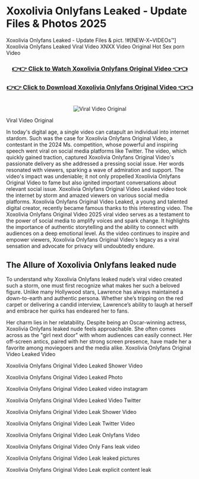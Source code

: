 # Xoxolivia Onlyfans Leaked - Update Files & Photos 2025

Xoxolivia Onlyfans Leaked - Update Files & pict. !#[NEW-X~VIDEOs™] Xoxolivia Onlyfans Leaked Viral Video XNXX Video Original Hot Sex porn Video
<br>
<div align="center">
<h3><a href="https://links2leaks.com/xoxolivia" rel="nofollow">👉👉 Click to Watch Xoxolivia Onlyfans Original Video 👈👈</a></h3>
<h3><a href="https://links2leaks.com/xoxolivia" rel="nofollow">👉👉 Click to Download Xoxolivia Onlyfans Original Video 👈👈</a></h3>
<br>
<a href="https://links2leaks.com/xoxolivia" rel="nofollow"><img src="https://i.ibb.co/Gkj2r4b/banner.png" alt="Viral Video Original" style="max-width: 100%; display: inline-block;" data-target="animated-image.originalImage"></a>
</div>

Viral Video Original

In today's digital age, a single video can catapult an individual into internet stardom. Such was the case for Xoxolivia Onlyfans Original Video, a contestant in the 2024 Ms. competition, whose powerful and inspiring speech went viral on social media platforms like Twitter.
The video, which quickly gained traction, captured Xoxolivia Onlyfans Original Video's passionate delivery as she addressed a pressing social issue. Her words resonated with viewers, sparking a wave of admiration and support. The video's impact was undeniable; it not only propelled Xoxolivia Onlyfans Original Video to fame but also ignited important conversations about relevant social issue.
Xoxolivia Onlyfans Original Video Leaked video took the internet by storm and amazed viewers on various social media platforms. Xoxolivia Onlyfans Original Video Leaked, a young and talented digital creator, recently became famous thanks to this interesting video.
The Xoxolivia Onlyfans Original Video 2025 viral video serves as a testament to the power of social media to amplify voices and spark change. It highlights the importance of authentic storytelling and the ability to connect with audiences on a deep emotional level. As the video continues to inspire and empower viewers, Xoxolivia Onlyfans Original Video's legacy as a viral sensation and advocate for privacy will undoubtedly endure.

<h2>The Allure of Xoxolivia Onlyfans leaked nude</h2>


To understand why Xoxolivia Onlyfans leaked nude’s viral video created such a storm, one must first recognize what makes her such a beloved figure. Unlike many Hollywood stars, Lawrence has always maintained a down-to-earth and authentic persona. Whether she’s tripping on the red carpet or delivering a candid interview, Lawrence’s ability to laugh at herself and embrace her quirks has endeared her to fans.

Her charm lies in her relatability. Despite being an Oscar-winning actress, Xoxolivia Onlyfans leaked nude feels approachable. She often comes across as the "girl next door" with whom audiences can easily connect. Her off-screen antics, paired with her strong screen presence, have made her a favorite among moviegoers and the media alike.
Xoxolivia Onlyfans Original Video Leaked Video

Xoxolivia Onlyfans Original Video Leaked Shower Video

Xoxolivia Onlyfans Original Video Leaked Photo

Xoxolivia Onlyfans Original Video Leaked video instagram

Xoxolivia Onlyfans Original Video Leaked Video Twitter

Xoxolivia Onlyfans Original Video Leak Shower Video

Xoxolivia Onlyfans Original Video Leak Twitter Video

Xoxolivia Onlyfans Original Video Leak Onlyfans Video

Xoxolivia Onlyfans Original Video Only Fans leak video

Xoxolivia Onlyfans Original Video Leak leaked pictures

Xoxolivia Onlyfans Original Video Leak explicit content leak